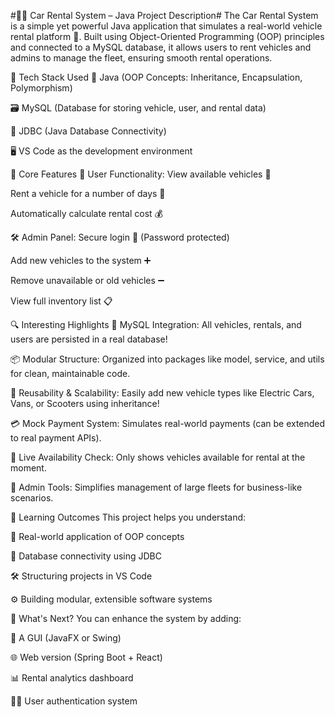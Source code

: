 #🚗✨ Car Rental System – Java Project Description#
The Car Rental System is a simple yet powerful Java application that simulates a real-world vehicle rental platform 🏁. Built using Object-Oriented Programming (OOP) principles and connected to a MySQL database, it allows users to rent vehicles and admins to manage the fleet, ensuring smooth rental operations.

🔧 Tech Stack Used
🧠 Java (OOP Concepts: Inheritance, Encapsulation, Polymorphism)

🗃️ MySQL (Database for storing vehicle, user, and rental data)

🔌 JDBC (Java Database Connectivity)

🖥️ VS Code as the development environment

🧩 Core Features
👤 User Functionality:
View available vehicles 🚙

Rent a vehicle for a number of days 📆

Automatically calculate rental cost 💰

🛠️ Admin Panel:
Secure login 🔐 (Password protected)

Add new vehicles to the system ➕

Remove unavailable or old vehicles ➖

View full inventory list 📋

🔍 Interesting Highlights
💾 MySQL Integration: All vehicles, rentals, and users are persisted in a real database!

📦 Modular Structure: Organized into packages like model, service, and utils for clean, maintainable code.

🔁 Reusability & Scalability: Easily add new vehicle types like Electric Cars, Vans, or Scooters using inheritance!

💳 Mock Payment System: Simulates real-world payments (can be extended to real payment APIs).

🚦 Live Availability Check: Only shows vehicles available for rental at the moment.

💼 Admin Tools: Simplifies management of large fleets for business-like scenarios.

🎯 Learning Outcomes
This project helps you understand:

🔄 Real-world application of OOP concepts

🔗 Database connectivity using JDBC

🛠️ Structuring projects in VS Code

⚙️ Building modular, extensible software systems

🚀 What's Next?
You can enhance the system by adding:

📱 A GUI (JavaFX or Swing)

🌐 Web version (Spring Boot + React)

📊 Rental analytics dashboard

🧑‍💼 User authentication system
